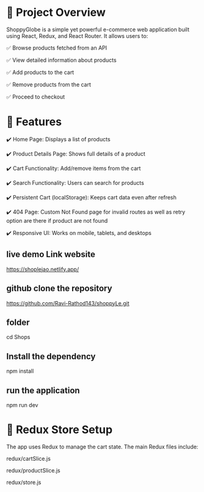 # 📌 Project Overview
ShoppyGlobe is a simple yet powerful e-commerce web application built using React, Redux, and React Router. It allows users to:

✅ Browse products fetched from an API

✅ View detailed information about products

✅ Add products to the cart

✅ Remove products from the cart

✅ Proceed to checkout


# 🚀 Features

✔️ Home Page: Displays a list of products

✔️ Product Details Page: Shows full details of a product

✔️ Cart Functionality: Add/remove items from the cart

✔️ Search Functionality: Users can search for products

✔️ Persistent Cart (localStorage): Keeps cart data even after refresh

✔️ 404 Page: Custom Not Found page for invalid routes as well as retry option are there if product are not found

✔️ Responsive UI: Works on mobile, tablets, and desktops

## live demo Link website
https://shoplejao.netlify.app/

## github clone the repository
https://github.com/Ravi-Rathod143/shoppyLe.git

## folder
cd Shops

## Install the dependency
npm install

## run the application
npm run dev


# 🛒 Redux Store Setup
The app uses Redux to manage the cart state. The main Redux files include:

redux/cartSlice.js 

redux/productSlice.js 

redux/store.js 












